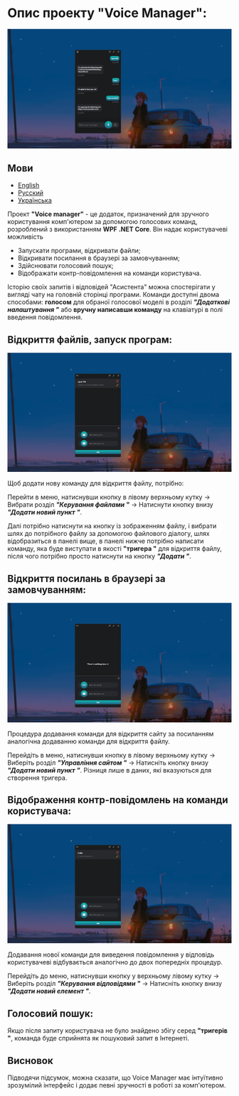 # Опис проекту "Voice Manager":

![Попередній перегляд](Images/vm_img1.png)

## Мови
- [English](./README.md)
- [Русский](./README_RU.md)
- [Українська](./README_UA.md)

Проект **"Voice manager"** - це додаток, призначений для зручного користування комп'ютером за допомогою голосових команд, розроблений з використанням **WPF .NET Core**. Він надає користувачеві можливість
- Запускати програми, відкривати файли; 
- Відкривати посилання в браузері за замовчуванням;
- Здійснювати голосовий пошук;
- Відображати контр-повідомлення на команди користувача.

Історію своїх запитів і відповідей "Асистента" можна спостерігати у вигляді чату на головній сторінці програми.
Команди доступні двома способами: **голосом** для обраної голосової моделі в розділі ***"Додаткові налаштування "*** або **вручну написавши команду** на клавіатурі в полі введення повідомлення.

## Відкриття файлів, запуск програм:

![Попередній перегляд](Images/vm_img2.png)

Щоб додати нову команду для відкриття файлу, потрібно:

Перейти в меню, натиснувши кнопку в лівому верхньому кутку -> Вибрати розділ ***"Керування файлами "*** -> Натиснути кнопку внизу ***"Додати новий пункт "***.

Далі потрібно натиснути на кнопку із зображенням файлу, і вибрати шлях до потрібного файлу за допомогою файлового діалогу, шлях відобразиться в панелі вище, в панелі нижче потрібно написати команду, яка буде виступати в якості **"тригера "** для відкриття файлу, після чого потрібно просто натиснути на кнопку ***"Додати "***.

## Відкриття посилань в браузері за замовчуванням:

![Попередній перегляд](Images/vm_img3.png)

Процедура додавання команди для відкриття сайту за посиланням аналогічна додаванню команди для відкриття файлу. 

Перейдіть в меню, натиснувши кнопку в лівому верхньому кутку -> Виберіть розділ ***"Управління сайтом "*** -> Натисніть кнопку внизу ***"Додати новий пункт "***.
Різниця лише в даних, які вказуються для створення тригера.

## Відображення контр-повідомлень на команди користувача:

![Попередній перегляд](Images/vm_img4.png)

Додавання нової команди для виведення повідомлення у відповідь користувачеві відбувається аналогічно до двох попередніх процедур.

Перейдіть до меню, натиснувши кнопку у верхньому лівому кутку -> Виберіть розділ ***"Керування відповідями "*** -> Натисніть кнопку внизу ***"Додати новий елемент "***.

## Голосовий пошук:
Якщо після запиту користувача не було знайдено збігу серед **"тригерів "**, команда буде сприйнята як пошуковий запит в Інтернеті.


## Висновок
Підводячи підсумок, можна сказати, що Voice Manager має інтуїтивно зрозумілий інтерфейс і додає певні зручності в роботі за комп'ютером.
